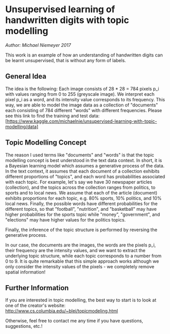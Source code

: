 # Unsupervised learning of handwritten digits with topic modelling
_Author: Michael Niemeyer 2017_

This work is an example of how an understanding of handwritten digits can be learnt unsupervised, that is without any form of labels.

## General Idea
The idea is the following: Each image consists of 28 * 28 = 784 pixels p_i with values ranging from 0 to 255 (greyscale image). We interpret each pixel p_i as a word, and its intensity value corresponds to its frequency. This way, we are able to model the image data as a collection of "documents" each consisting of 784 different "words" with different frequencies.
Please see this link to find the training and test data: [https://www.kaggle.com/michaelnie/unsupervised-learning-with-topic-modelling/data]

## Topic Modelling Concept
The reason I used terms like "documents" and "words" is that the topic modelling concept is best understood in the text data context. In short, it is a Bayesian learning model which assumes a generative process of the data. In the text context, it assumes that each document of a collection exhibits different proportions of "topics", and each word has probabilities associated with each topic.
For example, let's say we have 30 newspaper articles (collection), and the topics across the collection ranges from politics, to sports and to local news. We assume that each of the article (document) exhibits proportions for each topic, e.g. 80% sports, 10% politics, and 10% local news. Finally, the possible words have different probabilities for the different topics, so that "football", "nutrition", and "basketball" may have higher probabilities for the sports topic while "money", "government", and "elections" may have higher values for the politics topics.

Finally, the inference of the topic structure is performed by reversing the generative process.

In our case, the documents are the images, the words are the pixels p_i, their frequency are the intensity values, and we want to extract the underlying topic structure, while each topic corresponds to a number from 0 to 9.
It is quite remarkable that this simple approach works although we only consider the intensity values of the pixels - we completely remove spatial information!

## Further Information
If you are interested in topic modelling, the best way to start is to look at one of the creator's website: http://www.cs.columbia.edu/~blei/topicmodeling.html

Otherwise, feel free to contact me any time if you have questions, suggestions, etc.!
